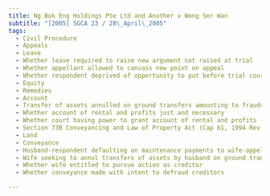 ```yaml
---
title: Ng Bok Eng Holdings Pte Ltd and Another v Wong Ser Wan 
subtitle: "[2005] SGCA 23 / 28\_April\_2005"
tags:
  - Civil Procedure
  - Appeals
  - Leave
  - Whether leave required to raise new argument not raised at trial
  - Whether appellant allowed to canvass new point on appeal
  - Whether respondent deprived of opportunity to put before trial court all evidence relevant to new point raised by appellant
  - Equity
  - Remedies
  - Account
  - Transfer of assets annulled on ground transfers amounting to fraudulent conveyances under s 73B Conveyancing and Law of Property Act
  - Whether account of rental and profits just and necessary
  - Whether court having power to grant account of rental and profits
  - Section 73B Conveyancing and Law of Property Act (Cap 61, 1994 Rev Ed)
  - Land
  - Conveyance
  - Husband-respondent defaulting on maintenance payments to wife-appellant after divorce
  - Wife seeking to annul transfers of assets by husband on ground transfers amounting to fraudulent conveyances under s 73B Conveyancing and Law of Property Act
  - Whether wife entitled to pursue action as creditor
  - Whether conveyance made with intent to defraud creditors

---
```


